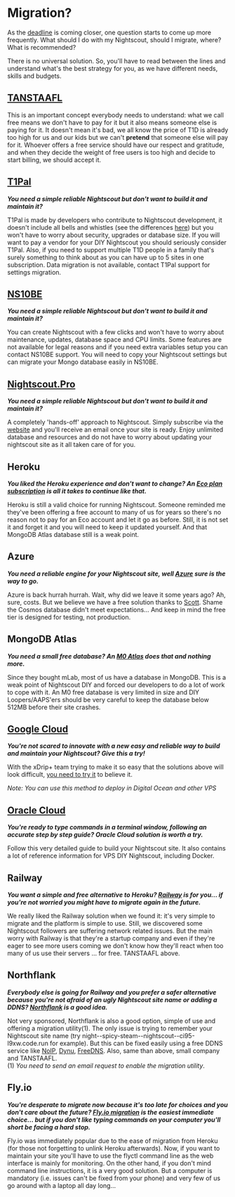# Migration?

As the [deadline](https://blog.heroku.com/next-chapter) is coming closer, one question starts to come up more frequently. What should I do with my Nightscout, should I migrate, where? What is recommended?

There is no universal solution. So, you'll have to read between the lines and understand what's the best strategy for you, as we have different needs, skills and budgets.

## **[TANSTAAFL](https://en.wiktionary.org/wiki/TANSTAAFL)**

This is an important concept everybody needs to understand: what we call free means we don't have to pay for it but it also means someone else is paying for it. It doesn't mean it's bad, we all know the price of T1D is already too high for us and our kids but we can't **pretend** that someone else will pay for it. Whoever offers a free service should have our respect and gratitude, and when they decide the weight of free users is too high and decide to start billing, we should accept it.

## **[T1Pal](../../../#t1pal)**

***You need a simple reliable Nightscout but don't want to build it and maintain it?***

T1Pal is made by developers who contribute to Nightscout development, it doesn't include all bells and whistles (see the differences [here](https://t1pal.com/legal/faq_8_18_2020_13_38#compare-to-nightscout)) but you won't have to worry about security, upgrades or database size. If you will want to pay a vendor for your DIY Nightscout you should seriously consider T1Pal. Also, if you need to support multiple T1D people in a family that's surely something to think about as you can have up to 5 sites in one subscription. Data migration is not available, contact T1Pal support for settings migration.

## **[NS10BE](../../../#ns10be)**

***You need a simple reliable Nightscout but don't want to build it and maintain it?***

You can create Nightscout with a few clicks and won't have to worry about maintenance, updates, database space and CPU limits.  Some features are not available for legal reasons and if you need extra variables setup you can contact NS10BE support. You will need to copy your Nightscout settings but can migrate your Mongo database easily in NS10BE.

## **[Nightscout.Pro](../../../#nightscoutpro)**

***You need a simple reliable Nightscout but don't want to build it and maintain it?***

A completely 'hands-off' approach to Nightscout. Simply subscribe via the [website](https://nightscout.pro/) and you'll receive an email once your site is ready. Enjoy unlimited database and resources and do not have to worry about updating your nightscout site as it all taken care of for you.

## **Heroku**

***You liked the Heroku experience and don't want to change? An [Eco plan subscription](../ecoplan) is all it takes to continue like that.***

Heroku is still a valid choice for running Nightscout. Someone reminded me they've been offering a free account to many of us for years so there's no reason not to pay for an Eco account and let it go as before. Still, it is not set it and forget it and you will need to keep it updated yourself. And that MongoDB Atlas database still is a weak point.

## **Azure**

***You need a reliable engine for your Nightscout site, well [Azure](../../azure/migrate) sure is the way to go.***

Azure is back hurrah hurrah. Wait, why did we leave it some years ago? Ah, sure, costs. But we believe we have a free solution thanks to [Scott](https://www.youtube.com/watch?v=EDADrteGBnY). Shame the Cosmos database didn't meet expectations... And keep in mind the free tier is designed for testing, not production.

## **MongoDB Atlas**

***You need a small free database? An [M0 Atlas](../../mongodb/atlas) does that and nothing more.***

Since they bought mLab, most of us have a database in MongoDB. This is a weak point of Nightscout DIY and forced our developers to do a lot of work to cope with it. An M0 free database is very limited in size and DIY Loopers/AAPS'ers should be very careful to keep the database below 512MB before their site crashes.

## [**Google Cloud**](https://navid200.github.io/xDrip/docs/Nightscout/GoogleCloud)

***You're not scared to innovate with a new easy and reliable way to build and maintain your Nightscout? Give this a try!***

With the xDrip+ team trying to make it so easy that the solutions above will look difficult, [you need to try it](https://navid200.github.io/xDrip/docs/Nightscout/GoogleCloud) to believe it.

*Note: You can use this method to deploy in Digital Ocean and other VPS*

## [**Oracle Cloud**](https://www.dropbox.com/s/5twlqrndofqno0t/0-amber-oracle.pdf)

***You're ready to type commands in a terminal window, following an accurate step by step guide? Oracle Cloud solution is worth a try.***

Follow this very detailed guide to build your Nightscout site. It also contains a lot of reference information for VPS DIY Nightscout, including Docker.

## **Railway**

***You want a simple and free alternative to Heroku? [Railway](../../railway/migration) is for you... if you're not worried you might have to migrate again in the future.***

We really liked the Railway solution when we found it: it's very simple to migrate and the platform is simple to use. Still, we discovered some Nightscout followers are suffering network related issues. But the main worry with Railway is that they're a startup company and even if they're eager to see more users coming we don't know how they'll react when too many of us use their servers ... for free. TANSTAAFL above.

## **Northflank**

***Everybody else is going for Railway and you prefer a safer alternative because you're not afraid of an ugly Nightscout site name or adding a DDNS? [Northflank](../../northflank/migrate) is a good idea.***

Not very sponsored, Northflank is also a good option, simple of use and offering a migration utility(1). The only issue is trying to remember your Nightscout site name (try night--spicy-steam--nightscout--ci95-l9xw.code.run for example). But this can be fixed easily using a free DDNS service like [NoIP](https://www.noip.com/),  [Dynu](https://www.dynu.com/), [FreeDNS](https://freedns.afraid.org/). Also, same than above, small company and TANSTAAFL.  
(1) *You need to send an email request to enable the migration utility*.

## **Fly.io**

***You're desperate to migrate now because it's too late for choices and you don't care about the future? [Fly.io migration](../../fly.io/migrate) is the easiest immediate choice... but if you don't like typing commands on your computer you'll short be facing a hard stop.***

Fly.io was immediately popular due to the ease of migration from Heroku (for those not forgetting to unlink Heroku afterwards). Now, if you want to maintain your site you'll have to use the flyctl command line as the web interface is mainly for monitoring. On the other hand, if you don't mind command line instructions, it is a very good solution. But a computer is mandatory (i.e. issues can't be fixed from your phone) and very few of us go around with a laptop all day long...

</br>
